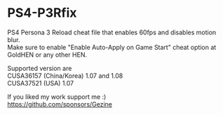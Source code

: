 # PS4-P3Rfix
PS4 Persona 3 Reload cheat file that enables 60fps and disables motion blur.  
Make sure to enable "Enable Auto-Apply on Game Start" cheat option at GoldHEN or any other HEN.  

Supported version are  
CUSA36157 (China/Korea) 1.07 and 1.08  
CUSA37521 (USA) 1.07  
  
If you liked my work support me :)  
https://github.com/sponsors/Gezine  
